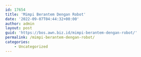 ```yaml
---
id: 17654
title: 'Mimpi Berantem Dengan Robot'
date: '2022-09-07T04:44:32+00:00'
author: admin
layout: post
guid: 'https://bos.awn.biz.id/mimpi-berantem-dengan-robot/'
permalink: /mimpi-berantem-dengan-robot/
categories:
    - Uncategorized
---
```


